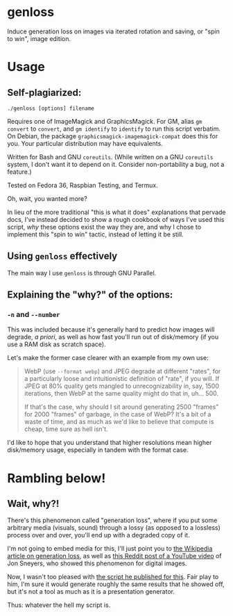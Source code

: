 # genloss

Induce generation loss on images via iterated rotation and saving,
or "spin to win", image edition.

# Usage

## Self-plagiarized:

```
./genloss [options] filename
```

Requires one of ImageMagick and GraphicsMagick.
For GM, alias `gm convert` to `convert`, 
and `gm identify` to `identify` to run this script verbatim.
On Debian, the package `graphicsmagick-imagemagick-compat` does this for you.
Your particular distribution may have equivalents.

Written for Bash and GNU `coreutils`.
(While written on a GNU `coreutils` system, I don't want it 
to depend on it. Consider non-portability a bug, not a feature.)

Tested on Fedora 36, Raspbian Testing, and Termux.

Oh, wait, you wanted more? 

In lieu of the more traditional "this is what it does" explanations 
that pervade docs, I've instead decided to show a rough cookbook of ways 
I've used this script, *why* these options exist the way they are, 
and why I chose to implement this "spin to win" tactic, instead of 
letting it be still.

## Using `genloss` effectively 

The main way I use `genloss` is through GNU Parallel. 

## Explaining the "why?" of the options:

### `-n` and `--number` 

This was included because it's generally hard to predict how images will
degrade, *a priori*, as well as how fast you'll run out of disk/memory
(if you use a RAM disk as scratch space).

Let's make the former case clearer with an example from my own use:

> WebP (use `--format webp`) and JPEG degrade at different "rates", 
> for a particularly loose and intuitionistic definition of "rate", if you will.
> If JPEG at 80% quality gets mangled to unrecognizability in, say, 1500 iterations, 
> then WebP at the same quality might do that in, uh... 500.
>
> If that's the case, why should I sit around generating 2500 "frames" for 
> 2000 "frames" of garbage, in the case of WebP? It's a bit of a waste of time,
> and as much as we'd like to believe that compute is cheap, time sure as
> hell isn't.

I'd like to hope that you understand that higher resolutions mean higher
disk/memory usage, especially in tandem with the format case.

###


# Rambling below!

## Wait, why?!

There's this phenomenon called "generation loss", where if you put some 
arbitrary media (visuals, sound) through a lossy (as opposed to a lossless) 
process over and over, you'll end up with a degraded copy of it.

I'm not going to embed media for this, I'll just point you to
[the Wikipedia article on generation loss](https://en.wikipedia.org/wiki/Generation_loss),
as well as 
[this Reddit post of a YouTube video](https://www.reddit.com/r/programming/comments/4dg2t5/generation_loss_comparison_of_flif_webp_and_jpeg/) 
of Jon Sneyers, who showed this phenomenon for digital images.

Now, I wasn't too pleased with 
[the script he published for this](https://www.reddit.com/r/programming/comments/4dg2t5/comment/d1qwwk8/). 
Fair play to him, I'm sure it would generate roughly the same results that
he showed off, but it's not a tool as much as it is a presentation generator.

Thus: whatever the hell my script is.

